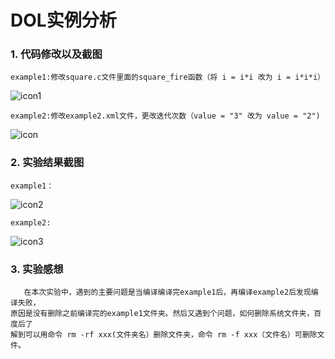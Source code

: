 # DOL实例分析

### 1. 代码修改以及截图
    example1:修改square.c文件里面的square_fire函数（将 i = i*i 改为 i = i*i*i）
![icon1](http://i1.piimg.com/567571/79ee0a5aec9f062e.png)


	example2:修改example2.xml文件，更改迭代次数（value = "3" 改为 value = "2")
![icon](http://i1.piimg.com/567571/cd20cd88f94f1e05.png)

### 2. 实验结果截图
	example1：
![icon2](http://p1.bqimg.com/567571/8fdaa02909667983.png)
	
	example2:
![icon3](http://p1.bqimg.com/567571/8a419478939999bc.png)

### 3. 实验感想
	   在本次实验中，遇到的主要问题是当编译编译完example1后，再编译example2后发现编译失败，
	原因是没有删除之前编译完的example1文件夹。然后又遇到个问题，如何删除系统文件夹，百度后了
	解到可以用命令 rm -rf xxx(文件夹名）删除文件夹，命令 rm -f xxx（文件名）可删除文件。